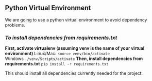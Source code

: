 ## Python Virtual Environment
We are going to use a python virtual environment to avoid dependency problems.
### *To install dependencies from requirements.txt*
**First, activate virtualenv (assuming venv is the name of your virtual environment)** 
Linux/Mac: ```source venv/bin/activate```<br>
Windows ```./venv/Scripts/activate```
**Then, install dependencies from requirements.txt**
```pip install -r requirements.txt```

This should install all dependencies currently needed for the project.


